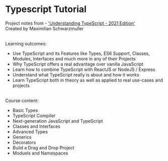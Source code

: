 # Typescript Tutorial
Project notes from - ['Understanding TypeScript - 2021 Edition'](https://www.udemy.com/course/understanding-typescript/)
<br />
Created by Maximilian Schwarzmuller

<br />
Learning outcomes:

* Use TypeScript and its Features like Types, ES6 Support, Classes, Modules, Interfaces and much more in any of their Projects
* Why TypeScript offers a real advantage over vanilla JavaScript
* Learn how to combine TypeScript with ReactJS or NodeJS / Express
* Understand what TypeScript really is about and how it works
* Learn TypeScript both in theory as well as applied to real use-cases and projects

<br />
Course content:

* Basic Types
* TypeScript Compiler
* Next-generation JavaScript and TypeScript
* Classes and Interfaces
* Advanced Types
* Generics
* Decorators
* Build a Drag and Drop Project
* Moduels and Namespaces
